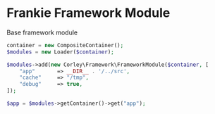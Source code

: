 # Frankie Framework Module

Base framework module

```php
container = new CompositeContainer();
$modules = new Loader($container);

$modules->add(new Corley\Framework\FrameworkModule($container, [
    "app"       => __DIR__ . '/../src',
    "cache"     => "/tmp",
    "debug"     => true,
]);

$app = $modules->getContainer()->get("app");
```
